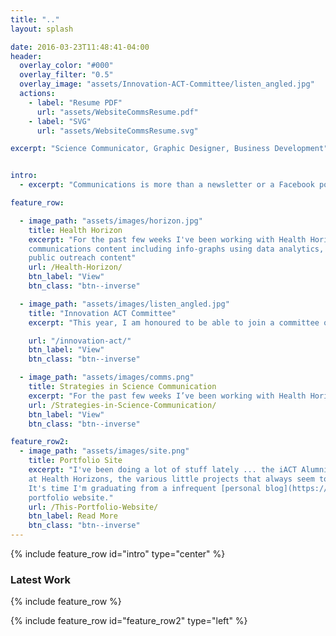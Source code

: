```yaml
---
title: ".."
layout: splash

date: 2016-03-23T11:48:41-04:00
header:
  overlay_color: "#000"
  overlay_filter: "0.5"
  overlay_image: "assets/Innovation-ACT-Committee/listen_angled.jpg"
  actions:
    - label: "Resume PDF"
      url: "assets/WebsiteCommsResume.pdf"
    - label: "SVG"
      url: "assets/WebsiteCommsResume.svg"

excerpt: "Science Communicator, Graphic Designer, Business Development"


intro:
  - excerpt: "Communications is more than a newsletter or a Facebook post, it is every channel, person, resource and scenario inside and outside a organisation, it is the glue that holds business, people and success together."

feature_row:

  - image_path: "assets/images/horizon.jpg"
    title: Health Horizon
    excerpt: "For the past few weeks I've been working with Health Horizons developing
    communications content including info-graphs using data analytics, articles and
    public outreach content"
    url: /Health-Horizon/
    btn_label: "View"
    btn_class: "btn--inverse"

  - image_path: "assets/images/listen_angled.jpg"
    title: "Innovation ACT Committee"
    excerpt: "This year, I am honoured to be able to join a committee of iACT alumnis to help budding businesses going through the iACT Program"

    url: "/innovation-act/"
    btn_label: "View"
    btn_class: "btn--inverse"

  - image_path: "assets/images/comms.png"
    title: Strategies in Science Communication
    excerpt: "For the past few weeks I’ve been working with Health Horizons developing communications content including infographs using data analytics, articles and public outreach content"
    url: /Strategies-in-Science-Communication/
    btn_label: "View"
    btn_class: "btn--inverse"

feature_row2:
  - image_path: "assets/images/site.png"
    title: Portfolio Site
    excerpt: "I've been doing a lot of stuff lately ... the iACT Alumni Committee, my Internship
    at Health Horizons, the various little projects that always seem to be happening.
    It's time I'm graduating from a infrequent [personal blog](https://benjdmaclaren.wordpress.com/) to a more professional
    portfolio website."
    url: /This-Portfolio-Website/
    btn_label: Read More
    btn_class: "btn--inverse"
---
```


{% include feature_row id="intro" type="center" %}

### Latest Work
{% include feature_row %}

{% include feature_row id="feature_row2" type="left" %}
